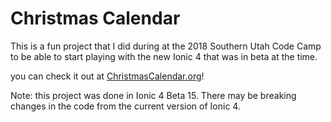 # Christmas Calendar

This is a fun project that I did during at the 2018 Southern Utah Code Camp
to be able to start playing with the new Ionic 4 that was in beta at the
time. 

you can check it out at [ChristmasCalendar.org](https://christmascalendar.org)!

Note: this project was done in Ionic 4 Beta 15.  There may be breaking changes 
in the code from the current version of Ionic 4.
